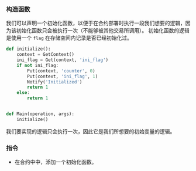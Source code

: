 ### 构造函数

我们可以声明一个初始化函数，以便于在合约部署时执行一段我们想要的逻辑，因为该初始化函数只会被执行一次（不能够被其他交易所调用）。
初始化函数的逻辑是使用一个 `flag` 在存储空间内记录是否已经初始化过。

```Python
def initialize():
    context = GetContext()
    ini_flag = Get(context, 'ini_flag')
    if not ini_flag:
        Put(context, 'counter', 0)
        Put(context, 'ini_flag', 1)
        Notify('Initialized')
        return 1
    else:
        return 1


def Main(operation, args):
    initialize()
```

我们要实现的逻辑只会执行一次，因此它是我们所想要的初始变量的逻辑。

### 指令
- 在合约中中，添加一个初始化函数。
